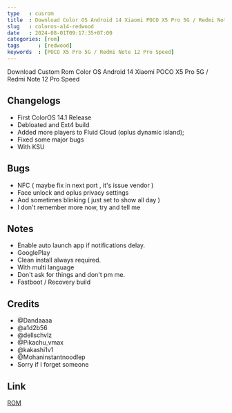 ```yaml
---
type   : cusrom
title  : Download Color OS Android 14 Xiaomi POCO X5 Pro 5G / Redmi Note 12 Pro Speed
slug   : coloros-a14-redwood
date   : 2024-08-01T09:17:35+07:00
categories: [rom]
tags      : [redwood]
keywords  : [POCO X5 Pro 5G / Redmi Note 12 Pro Speed]
---
```


Download Custom Rom Color OS Android 14 Xiaomi POCO X5 Pro 5G / Redmi Note 12 Pro Speed


## Changelogs
- First ColorOS 14.1 Release
- Debloated and Ext4 build
- Added more players to Fluid Cloud (oplus dynamic island);
- Fixed some major bugs 
- With KSU 

## Bugs
- NFC ( maybe fix in next port , it's issue vendor )
- Face unlock and oplus privacy settings
- Aod sometimes blinking ( just set to show all day )
- I don't remember more now, try and tell me

## Notes
- Enable auto launch app if notifications delay.
- GooglePlay
- Clean install always required.
- With multi language 
- Don't ask for things and don't pm me.
- Fastboot / Recovery build
﻿
## Credits
- @Dandaaaa
- @a1d2b56
- @dellschvlz
- @Pikachu_vmax
- @kakashi1v1
- @Mohaninstantnoodlep
- Sorry if I forget someone


## Link
[ROM](https://drive.google.com/file/d/1uS80sXrQX1rzpP7G7FAfzjLE7jm9UmF9/view?usp=sharing)
